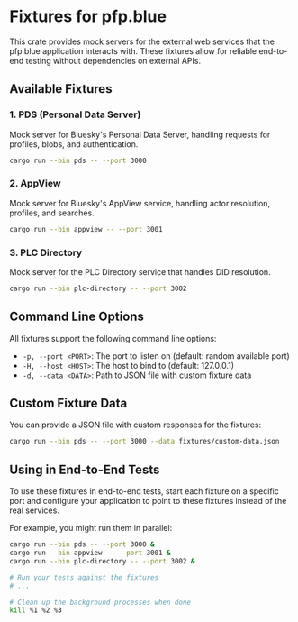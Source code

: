 # Fixtures for pfp.blue

This crate provides mock servers for the external web services that the pfp.blue application interacts with. These fixtures allow for reliable end-to-end testing without dependencies on external APIs.

## Available Fixtures

### 1. PDS (Personal Data Server)

Mock server for Bluesky's Personal Data Server, handling requests for profiles, blobs, and authentication.

```bash
cargo run --bin pds -- --port 3000
```

### 2. AppView

Mock server for Bluesky's AppView service, handling actor resolution, profiles, and searches.

```bash
cargo run --bin appview -- --port 3001
```

### 3. PLC Directory

Mock server for the PLC Directory service that handles DID resolution.

```bash
cargo run --bin plc-directory -- --port 3002
```

## Command Line Options

All fixtures support the following command line options:

- `-p, --port <PORT>`: The port to listen on (default: random available port)
- `-H, --host <HOST>`: The host to bind to (default: 127.0.0.1)
- `-d, --data <DATA>`: Path to JSON file with custom fixture data

## Custom Fixture Data

You can provide a JSON file with custom responses for the fixtures:

```bash
cargo run --bin pds -- --port 3000 --data fixtures/custom-data.json
```

## Using in End-to-End Tests

To use these fixtures in end-to-end tests, start each fixture on a specific port and configure your application to point to these fixtures instead of the real services.

For example, you might run them in parallel:

```bash
cargo run --bin pds -- --port 3000 &
cargo run --bin appview -- --port 3001 &
cargo run --bin plc-directory -- --port 3002 &

# Run your tests against the fixtures
# ...

# Clean up the background processes when done
kill %1 %2 %3
```